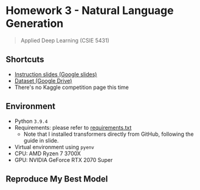 # Homework 3 - Natural Language Generation
> Applied Deep Learning (CSIE 5431)

## Shortcuts
- [Instruction slides (Google slides)](https://docs.google.com/presentation/d/1-a0Z8-sV6hudbraxD1FBXIgFNzyotMDDZOIEHIrXvTo/edit)
- [Dataset (Google Drive)](https://drive.google.com/file/d/186ejZVADY16RBfVjzcMcz9bal9L3inXC/view)
- There's no Kaggle competition page this time

## Environment
- Python `3.9.4`
- Requirements: please refer to [requirements.txt](requirements.txt)
    - Note that I installed transformers directly from GitHub, following the guide in slide.
- Virtual environment using `pyenv`
- CPU: AMD Ryzen 7 3700X
- GPU: NVIDIA GeForce RTX 2070 Super

## Reproduce My Best Model
